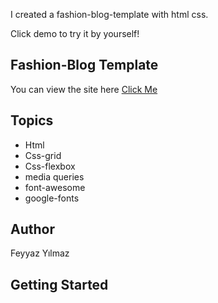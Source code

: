 I created a fashion-blog-template with html css.

Click demo to try it by yourself!

## Fashion-Blog Template

You can view the site here
[Click Me](https://jolly-lolly-5ce383.netlify.app/)

## Topics



- Html  
- Css-grid
- Css-flexbox
- media queries
- font-awesome
- google-fonts
  


## Author

Feyyaz Yılmaz

## Getting Started
